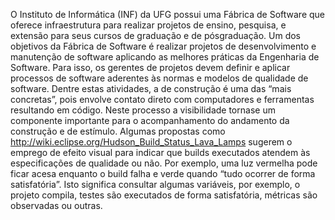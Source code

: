 O Instituto de Informática (INF) da UFG possui uma Fábrica de Software que oferece
infraestrutura para realizar projetos de ensino, pesquisa, e extensão para seus cursos de
graduação e de pós­graduação.
Um dos objetivos da Fábrica de Software é realizar projetos de desenvolvimento e manutenção
de software aplicando as melhores práticas da Engenharia de Software. Para
isso, os gerentes de projetos devem definir e aplicar processos de software aderentes às
normas e modelos de qualidade de software.
Dentre estas atividades, a de construção é uma das “mais concretas”, pois envolve contato
direto com computadores e ferramentas resultando em código. Neste processo a visibilidade
torna­se um componente importante para o acompanhamento do andamento da construção e
de estímulo.
Algumas propostas como http://wiki.eclipse.org/Hudson_Build_Status_Lava_Lamps sugerem o
emprego de efeito visual para indicar que builds executados atendem às especificações de
qualidade ou não. Por exemplo, uma luz vermelha pode ficar acesa enquanto o build falha e
verde quando “tudo ocorrer de forma satisfatória”. Isto significa consultar algumas variáveis, por
exemplo, o projeto compila, testes são executados de forma satisfatória, métricas são
observadas ou outras.
